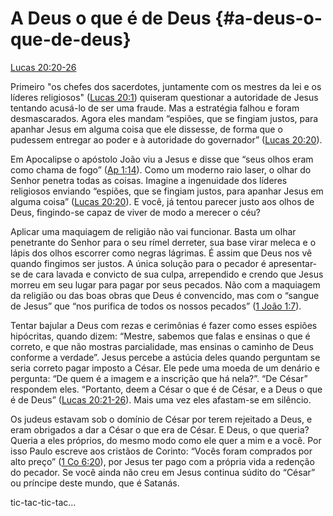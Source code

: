 # **A Deus o que é de Deus** {#a-deus-o-que-de-deus}

[Lucas 20:20-26](http://bibliaonline.com.br/acf/lc/20/20-26)

Primeiro &quot;os chefes dos sacerdotes, juntamente com os mestres da lei e os líderes religiosos&quot; ([Lucas 20:1](http://bibliaonline.com.br/acf/lc/20/1)) quiseram questionar a autoridade de Jesus tentando acusá-lo de ser uma fraude. Mas a estratégia falhou e foram desmascarados. Agora eles mandam “espiões, que se fingiam justos, para apanhar Jesus em alguma coisa que ele dissesse, de forma que o pudessem entregar ao poder e à autoridade do governador” ([Lucas 20:20](http://bibliaonline.com.br/acf/lc/20/20)).

Em Apocalipse o apóstolo João viu a Jesus e disse que “seus olhos eram como chama de fogo” ([Ap 1:14](http://bibliaonline.com.br/acf/ap/1/14)). Como um moderno raio laser, o olhar do Senhor penetra todas as coisas. Imagine a ingenuidade dos líderes religiosos enviando “espiões, que se fingiam justos, para apanhar Jesus em alguma coisa” ([Lucas 20:20](http://bibliaonline.com.br/acf/lc/20/20)). E você, já tentou parecer justo aos olhos de Deus, fingindo-se capaz de viver de modo a merecer o céu?

Aplicar uma maquiagem de religião não vai funcionar. Basta um olhar penetrante do Senhor para o seu rímel derreter, sua base virar meleca e o lápis dos olhos escorrer como negras lágrimas. É assim que Deus nos vê quando fingimos ser justos. A única solução para o pecador é apresentar-se de cara lavada e convicto de sua culpa, arrependido e crendo que Jesus morreu em seu lugar para pagar por seus pecados. Não com a maquiagem da religião ou das boas obras que Deus é convencido, mas com o “sangue de Jesus” que “nos purifica de todos os nossos pecados” ([1 João 1:7](http://bibliaonline.com.br/acf/1jo/1/7)).

Tentar bajular a Deus com rezas e cerimônias é fazer como esses espiões hipócritas, quando dizem: “Mestre, sabemos que falas e ensinas o que é correto, e que não mostras parcialidade, mas ensinas o caminho de Deus conforme a verdade”. Jesus percebe a astúcia deles quando perguntam se seria correto pagar imposto a César. Ele pede uma moeda de um denário e pergunta: “De quem é a imagem e a inscrição que há nela?”. “De César” respondem eles. “Portanto, deem a César o que é de César, e a Deus o que é de Deus” ([Lucas 20:21-26](http://bibliaonline.com.br/acf/lc/20/21-26)). Mais uma vez eles afastam-se em silêncio.

Os judeus estavam sob o domínio de César por terem rejeitado a Deus, e eram obrigados a dar a César o que era de César. E Deus, o que queria? Queria a eles próprios, do mesmo modo como ele quer a mim e a você. Por isso Paulo escreve aos cristãos de Corinto: “Vocês foram comprados por alto preço” ([1 Co 6:20](http://bibliaonline.com.br/acf/1co/6/20)), por Jesus ter pago com a própria vida a redenção do pecador. Se você ainda não creu em Jesus continua súdito do “César” ou príncipe deste mundo, que é Satanás.

tic-tac-tic-tac...